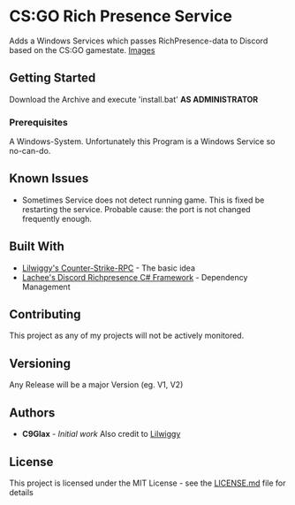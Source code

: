 # CS:GO Rich Presence Service

Adds a Windows Services which passes RichPresence-data to Discord based on the CS:GO gamestate.
[Images](https://i.imgur.com/b8D7TpH.png)

## Getting Started

Download the Archive and execute 'install.bat' **AS ADMINISTRATOR**

### Prerequisites

A Windows-System. Unfortunately this Program is a Windows Service so no-can-do.  

## Known Issues  

* Sometimes Service does not detect running game. This is fixed be restarting the service. Probable cause: the port is not changed frequently enough.

## Built With

* [Lilwiggy's Counter-Strike-RPC](https://github.com/Lilwiggy/counter-strike-rpc) - The basic idea
* [Lachee's Discord Richpresence C# Framework](https://github.com/Lachee/discord-rpc-csharp) - Dependency Management

## Contributing

This project as any of my projects will not be actively monitored.

## Versioning

Any Release will be a major Version (eg. V1, V2)

## Authors

* **C9Glax** - *Initial work*
Also credit to [Lilwiggy](https://github.com/Lilwiggy/counter-strike-rpc)

## License

This project is licensed under the MIT License - see the [LICENSE.md](LICENSE.md) file for details
